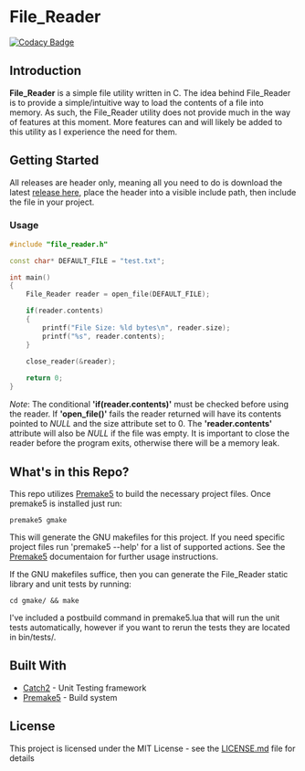 # File_Reader
[![Codacy Badge](https://api.codacy.com/project/badge/Grade/52406353f564468e9e301645f02127a3)](https://www.codacy.com/app/AlexanderJDupree/File_Reader?utm_source=github.com&amp;utm_medium=referral&amp;utm_content=AlexanderJDupree/File_Reader&amp;utm_campaign=Badge_Grade)

## Introduction

**File_Reader** is a simple file utility written in C. The idea behind File_Reader is to provide a simple/intuitive way to load the contents of a file into memory. As such, the File_Reader utility does not provide much in the way of features at this moment. More features can and will likely be added to this utility as I experience the need for them.

## Getting Started

All releases are header only, meaning all you need to do is download the latest [release here](https://github.com/AlexanderJDupree/File_Reader/releases), place the header into a visible include path, then include the file in your project. 

### Usage 

```c++
#include "file_reader.h"

const char* DEFAULT_FILE = "test.txt";

int main()
{
    File_Reader reader = open_file(DEFAULT_FILE);

    if(reader.contents) 
    {
        printf("File Size: %ld bytes\n", reader.size);
        printf("%s", reader.contents);
    }
    
    close_reader(&reader);

    return 0;
}

```

*Note*: The conditional **'if(reader.contents)'** must be checked before using the reader. If **'open_file()'** fails the reader returned will have its contents pointed to *NULL* and the size attribute set to 0. The **'reader.contents'** attribute will also be *NULL* if the file was empty. It is important to close the reader before the program exits, otherwise there will be a memory leak.

## What's in this Repo?

This repo utilizes [Premake5](https://github.com/premake/premake-core) to build the necessary project files. Once premake5 is installed just run:

```
premake5 gmake
```

This will generate the GNU makefiles for this project. If you need specific project files run 'premake5 --help' for a list of supported actions. See the [Premake5](https://github.com/premake/premake-core) documentaion for further usage instructions.

If the GNU makefiles suffice, then you can generate the File_Reader static library and unit tests by running:

```
cd gmake/ && make
```

I've included a postbuild command in premake5.lua that will run the unit tests automatically, however if you want to rerun the tests they are located in bin/tests/.

## Built With

* [Catch2](https://github.com/catchorg/Catch2) - Unit Testing framework
* [Premake5](https://github.com/premake/premake-core) - Build system

## License

This project is licensed under the MIT License - see the [LICENSE.md](https://raw.githubusercontent.com/AlexanderJDupree/File_Reader/master/LICENSE) file for details

